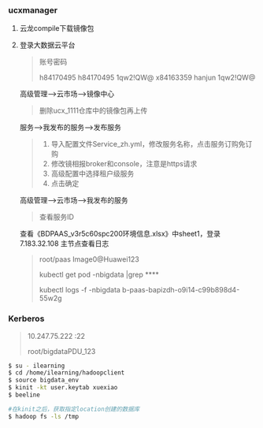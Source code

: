 ### ucxmanager

1. 云龙compile下载镜像包

2. 登录大数据云平台

   > 账号密码
   >
   > h84170495 h84170495 1qw2!QW@
   > x84163359	hanjun	1qw2!QW@

   高级管理-->云市场-->镜像中心

   > 删除ucx_1111仓库中的镜像包再上传

   服务-->我发布的服务-->发布服务

   > 1. 导入配置文件Service_zh.yml，修改服务名称，点击服务订购免订购
   > 2. 修改镜相报broker和console，注意是https请求
   > 3. 高级配置中选择租户级服务
   > 4. 点击确定

   高级管理-->云市场-->我发布的服务

   > 查看服务ID

   查看《BDPAAS_v3r5c60spc200环境信息.xlsx》中sheet1，登录7.183.32.108 主节点查看日志

   > root/paas     Image0@Huawei123
   >
   > kubectl get pod -nbigdata |grep ****
   >
   > kubectl logs -f -nbigdata b-paas-bapizdh-o9i14-c99b898d4-55w2g



### Kerberos

> 10.247.75.222 :22
>
> root/bigdataPDU_123 

```sh
$ su - ilearning
$ cd /home/ilearning/hadoopclient
$ source bigdata_env
$ kinit -kt user.keytab xuexiao
$ beeline

#在kinit之后，获取指定location创建的数据库
$ hadoop fs -ls /tmp
```

